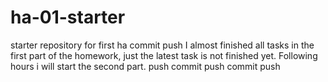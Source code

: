 # ha-01-starter
starter repository for first ha
commit
push
I almost finished all tasks in the first part of the homework, just the latest task is not finished yet. Following hours i will start the second part. 
push
commit 
push
commit 
push
